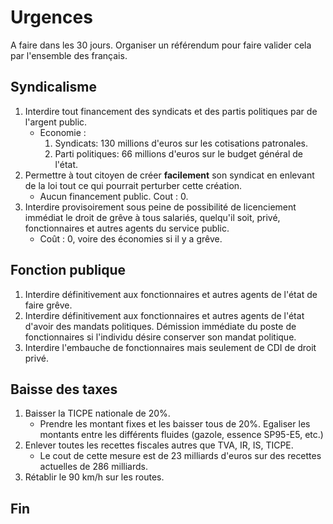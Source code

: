 # Urgences

A faire dans les 30 jours.
Organiser un référendum pour faire valider cela par l'ensemble des français.

## Syndicalisme

1. Interdire tout financement des syndicats et des partis politiques par de l'argent public.
   - Economie : 
        1. Syndicats: 130 millions d'euros sur les cotisations patronales.
        2. Parti politiques: 66 millions d'euros sur le budget général de l'état.
2. Permettre à tout citoyen de créer **facilement** son syndicat en enlevant de la loi tout ce qui pourrait perturber cette création.
    - Aucun financement public. Cout : 0.
3. Interdire provisoirement sous peine de possibilité de licenciement immédiat le droit de grêve à tous salariés, quelqu'il soit, privé, fonctionnaires et autres agents du service public.
    - Coût : 0, voire des économies si il y a grêve.

## Fonction publique

1. Interdire définitivement aux fonctionnaires et autres agents de l'état de faire grêve.
2. Interdire définitivement aux fonctionnaires et autres agents de l'état d'avoir des mandats politiques. Démission immédiate du poste de fonctionnaires si l'individu désire conserver son mandat politique.
3. Interdire l'embauche de fonctionnaires mais seulement de CDI de droit privé.

## Baisse des taxes

1. Baisser la TICPE nationale de 20%.
   - Prendre les montant fixes et les baisser tous de 20%. Egaliser les montants entre les différents fluides (gazole, essence SP95-E5, etc.)
2. Enlever toutes les recettes fiscales autres que TVA, IR, IS, TICPE.
   - Le cout de cette mesure est de 23 milliards d'euros sur des recettes actuelles de 286 milliards.
3. Rétablir le 90 km/h sur les routes.

## Fin
